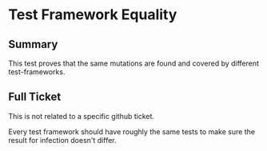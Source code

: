 # Test Framework Equality

## Summary
This test proves that the same mutations are found and covered by different test-frameworks.

## Full Ticket
This is not related to a specific github ticket.

Every test framework should have roughly the same tests to make sure the result for infection doesn't differ.